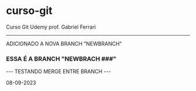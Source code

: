 # curso-git
Curso Git Udemy prof. Gabriel Ferrari
_____________________________________


ADICIONADO A NOVA BRANCH "NEWBRANCH"

### ESSA É A BRANCH "NEWBRACH ###"
--- TESTANDO MERGE ENTRE BRANCH ---

08-09-2023

